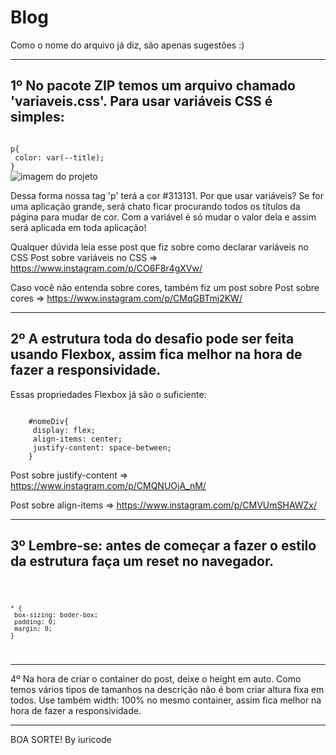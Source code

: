 # Blog

Como o nome do arquivo já diz, são apenas sugestões :)

-------------------------------------------------------------------------------------------------------------------------------------------------------------

## 1º No pacote ZIP temos um arquivo chamado 'variaveis.css'. Para usar variáveis CSS é simples:

<code>
p{
 color: var(--title);
}
</code>

<img src="blog - home.png" alt="imagem do projeto">

<p>
    Dessa forma nossa tag 'p' terá a cor #313131.
    Por que usar variáveis? Se for uma aplicação grande, será chato ficar procurando todos os títulos da página para mudar de cor.
    Com a variável é só mudar o valor dela e assim será aplicada em toda aplicação!
</p>

<p>
    Qualquer dúvida leia esse post que fiz sobre como declarar variáveis no CSS
    Post sobre variáveis no CSS => <a href="https://www.instagram.com/p/CO6F8r4gXVw/">https://www.instagram.com/p/CO6F8r4gXVw/</a>
</p>

<p>
    Caso você não entenda sobre cores, também fiz um post sobre
    Post sobre cores => <a href="https://www.instagram.com/p/CMqGBTmj2KW/">https://www.instagram.com/p/CMqGBTmj2KW/</a>
</p>

-------------------------------------------------------------------------------------------------------------------------------------------------------------

## 2º A estrutura toda do desafio pode ser feita usando Flexbox, assim fica melhor na hora de fazer a responsividade.

<p>Essas propriedades Flexbox já são o suficiente:</p>

<code>
    #nomeDiv{
     display: flex;
     align-items: center;
     justify-content: space-between;
    }
</code>

<p>Post sobre justify-content => <a href="https://www.instagram.com/p/CMQNUOjA_nM/">https://www.instagram.com/p/CMQNUOjA_nM/</a></p>
<p>Post sobre align-items => <a href="https://www.instagram.com/p/CMVUmSHAWZx/">https://www.instagram.com/p/CMVUmSHAWZx/</a></p>

-------------------------------------------------------------------------------------------------------------------------------------------------------------

## 3º Lembre-se: antes de começar a fazer o estilo da estrutura faça um reset no navegador.
<code>
    
    * {
     box-sizing: boder-box;
     padding: 0;
     margin: 0;
    }
</code>

-------------------------------------------------------------------------------------------------------------------------------------------------------------

<p>
    4º Na hora de criar o container do post, deixe o height em auto. Como temos vários tipos de tamanhos na descrição não é bom criar altura fixa em todos.
    Use também width: 100% no mesmo container, assim fica melhor na hora de fazer a responsividade.
</p>

-------------------------------------------------------------------------------------------------------------------------------------------------------------

<p>
BOA SORTE! 
By iuricode
</p>
